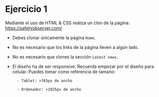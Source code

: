 # Ejercicio 1

Mediante el uso de HTML & CSS realiza un clon de la página: https://safetyobserver.com/

-   Debes clonar únicamente la página `Home`.

-   No es necesario que los links de la página lleven a algún lado.

-   No es necesario que clones la sección `Latest news`.

-   El diseño ha de ser responsive. Recuerda empezar por el diseño para celular. Puedes tomar
    como referencia de tamaño:

          - Tablet: >765px de ancho

          - Ordenador: >1025px de ancho
